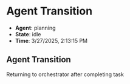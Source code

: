 # Agent Transition

- **Agent**: planning
- **State**: idle
- **Time**: 3/27/2025, 2:13:15 PM

## Agent Transition

Returning to orchestrator after completing task

